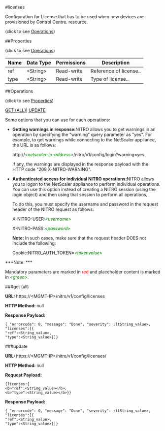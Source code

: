 #licenses



Configuration for License that has to be used when new devices are provisioned by Control Centre. resource.

<span>(click to see [Operations](#operations))</span>



##Properties 

<span>(click to see [Operations](#operations))</span>





<table><thead><tr><th>Name</th><th>Data Type</th><th>Permissions</th><th>Description</th></tr></thead><tbody><tr><td>ref</td><td>&lt;String></td><td>Read-write</td><td>Reference of license..</td></tr><tr><td>type</td><td>&lt;String></td><td>Read-write</td><td>Type of license..</td></tr></tbody></table>

##Operations 

<span>(click to see [Properties](#properties))</span>





[GET (ALL)](#get-all)| [UPDATE](#update)





Some options that you can use for each operations:

<ul><li><p><b>Getting warnings in response:</b>NITRO allows you to get warnings in an operation by specifying the "warning" query parameter as "yes". For example, to get warnings while connecting to the NetScaler appliance, the URL is as follows:</p><p>http://<span style="color:green;font-style:italic;">&lt;netscaler-ip-address&gt;</span>/nitro/v1/config/login?warning=yes</p><p>If any, the warnings are displayed in the response payload with the HTTP code "209 X-NITRO-WARNING".</p></li><li><p><b>Authenticated access for individual NITRO operations:</b>NITRO allows you to logon to the NetScaler appliance to perform individual operations. You can use this option instead of creating a NITRO session (using the login object) and then using that session to perform all operations,</p><p>To do this, you must specify the username and password in the request header of the NITRO request as follows:</p><p>X-NITRO-USER:<span style="color:green;font-style:italic;">&lt;username&gt;</span></p><p>X-NITRO-PASS:<span style="color:green;font-style:italic;">&lt;password&gt;</span></p><p><b>Note: </b>In such cases, make sure that the request header DOES not include the following:</p><p>Cookie:NITRO_AUTH_TOKEN=<span style="color:green;font-style:italic;">&lt;tokenvalue&gt;</span></p></li></ul>







***Note: *** 

Mandatory parameters are marked in <span style="color:#FF0000;">red</span> and placeholder content is marked in <span style="color:green;font-style:italic">&lt;green&gt;</span>.



###get (all)







<b>URL: </b>https://&lt;MGMT-IP&gt;/nitro/v1/config/licenses

<b>HTTP Method: </b>null

<b>Response Payload: </b>
```
{ "errorcode": 0, "message": "Done", "severity": ;ltString_value>, "licenses":[{
"ref":<String_value>,
"type":<String_value>}]}
```







###update







<b>URL: </b>https://&lt;MGMT-IP&gt;/nitro/v1/config/licenses/

<b>HTTP Method: </b>null

<b>Request Payload: </b>
```
{licenses:{
<b>"ref":<String_value></b>,
<b>"type":<String_value></b>}}
```

<b>Response Payload: </b>
```
{ "errorcode": 0, "message": "Done", "severity": ;ltString_value>, "licenses":[{
"ref":<String_value>,
"type":<String_value>}]}
```







